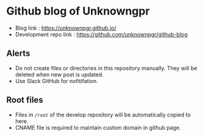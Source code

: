 # Github blog of Unknowngpr

- Blog link : https://unknownpgr.github.io/
- Development repo link : https://github.com/unknownpgr/github-blog

## Alerts

- Do not create files or directories in this repository manually. They will be deleted when new post is updated.
- Use Slack GitHub for nofitifation.

## Root files

- Files in `/root` of the develop repository will be automatically copied to here.
- CNAME file is required to maintain custom domain in github page.
